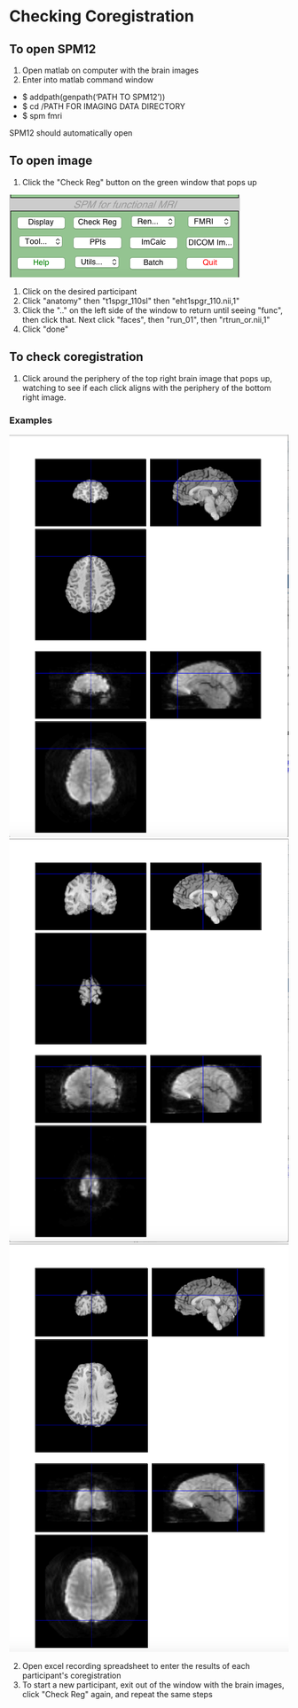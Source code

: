 # Checking Coregistration

## To open SPM12
1. Open matlab on computer with the brain images
1. Enter into matlab command window
- $ addpath(genpath(‘PATH TO SPM12’))
- $ cd /PATH FOR IMAGING DATA DIRECTORY
- $ spm fmri

SPM12 should automatically open

## To open image
1. Click the "Check Reg" button on the green window that pops up

![Image](checkreg.png)
1. Click on the desired participant
1. Click "anatomy" then "t1spgr_110sl" then "eht1spgr_110.nii,1"
1. Click the ".." on the left side of the window to return until seeing "func", then click that. Next click "faces", then "run_01", then "rtrun_or.nii,1"
1. Click "done"

## To check coregistration
1. Click around the periphery of the top right brain image that pops up, watching to see if each click aligns with the periphery of the bottom right image.

### Examples

![Image](example1.png)
![Image](example2.png)
![Image](example3.png)

2. Open excel recording spreadsheet to enter the results of each participant's coregistration
3. To start a new participant, exit out of the window with the brain images, click "Check Reg" again, and repeat the same steps
